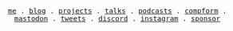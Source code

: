 <p align="center">
  <samp>
    <a href="https://antfu.me">me</a> .
    <a href="https://antfu.me/posts">blog</a> .
    <a href="https://antfu.me/projects">projects</a> .
    <a href="https://antfu.me/talks">talks</a> .
    <a href="https://antfu.me/podcasts">podcasts</a> .
    <a href="https://100.antfu.me">compform</a> .
    <a href="https://m.webtoo.ls/@antfu">mastodon</a> .
    <a href="https://twitter.com/antfu7">tweets</a> .
    <a href="https://chat.antfu.me">discord</a> .
    <a href="https://instagram.com/antfu7">instagram</a> .
    <a href="https://github.com/sponsors/antfu">sponsor</a>
  </samp>
</p>
